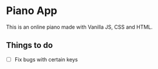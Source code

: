 # Piano App
This is an online piano made with Vanilla JS, CSS and HTML.


## Things to do
- [ ] Fix bugs with certain keys
